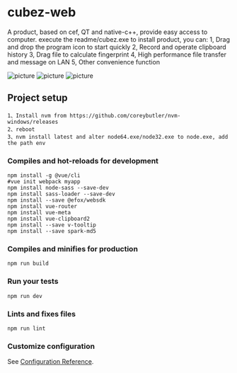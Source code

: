 # cubez-web 
A product, based on cef, QT and native-c++, provide easy access to computer.
execute the readme/cubez.exe to install product, you can:
1, Drag and drop the program icon to start quickly
2, Record and operate clipboard history
3, Drag file to calculate fingerprint
4, High performance file transfer and message on LAN
5, Other convenience function

![picture](reame/install.png)
![picture](reame/ui01.png)
![picture](reame/im.png)
## Project setup
```
1、Install nvm from https://github.com/coreybutler/nvm-windows/releases
2、reboot
3、nvm install latest and alter node64.exe/node32.exe to node.exe, add the path env
```

### Compiles and hot-reloads for development
```
npm install -g @vue/cli
#vue init webpack myapp
npm install node-sass --save-dev
npm install sass-loader --save-dev
npm install --save @efox/websdk
npm install vue-router
npm install vue-meta
npm install vue-clipboard2
npm install --save v-tooltip
npm install --save spark-md5
```

### Compiles and minifies for production
```
npm run build
```

### Run your tests
```
npm run dev
```

### Lints and fixes files
```
npm run lint
```

### Customize configuration
See [Configuration Reference](https://cli.vuejs.org/config/).